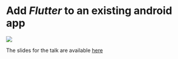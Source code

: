 # Add _Flutter_ to an existing android app

<div style="align=center">
    <img src="https://ibb.co/tzv2pwt" />
</div>

The slides for the talk are available [here](https://docs.google.com/presentation/d/1OPRMiarnL2vnE3ukqw3ew04zxx08JiEEjZMNPv2dK8I/edit?usp=sharing)
